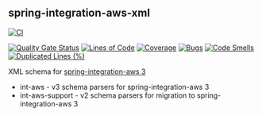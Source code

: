 spring-integration-aws-xml
---
[![CI](https://github.com/boolivar/spring-integration-aws-xml/workflows/CI/badge.svg)](https://github.com/boolivar/spring-integration-aws-xml/actions/workflows/ci.yml)

[![Quality Gate Status](https://sonarcloud.io/api/project_badges/measure?project=boolivar_spring-integration-aws-xml&metric=alert_status)](https://sonarcloud.io/project/overview?id=boolivar_spring-integration-aws-xml)
[![Lines of Code](https://sonarcloud.io/api/project_badges/measure?project=boolivar_spring-integration-aws-xml&metric=ncloc)](https://sonarcloud.io/summary/overall?id=boolivar_spring-integration-aws-xml)
[![Coverage](https://sonarcloud.io/api/project_badges/measure?project=boolivar_spring-integration-aws-xml&metric=coverage)](https://sonarcloud.io/project/activity?graph=coverage&id=boolivar_spring-integration-aws-xml)
[![Bugs](https://sonarcloud.io/api/project_badges/measure?project=boolivar_spring-integration-aws-xml&metric=bugs)](https://sonarcloud.io/project/issues?issueStatuses=OPEN%2CCONFIRMED&id=boolivar_spring-integration-aws-xml)
[![Code Smells](https://sonarcloud.io/api/project_badges/measure?project=boolivar_spring-integration-aws-xml&metric=code_smells)](https://sonarcloud.io/project/issues?issueStatuses=OPEN%2CCONFIRMED&id=boolivar_spring-integration-aws-xml)
[![Duplicated Lines (%)](https://sonarcloud.io/api/project_badges/measure?project=boolivar_spring-integration-aws-xml&metric=duplicated_lines_density)](https://sonarcloud.io/project/activity?graph=duplications&id=boolivar_spring-integration-aws-xml)

XML schema for [spring-integration-aws 3](https://github.com/spring-projects/spring-integration-aws)

- int-aws - v3 schema parsers for spring-integration-aws 3
- int-aws-support - v2 schema parsers for migration to spring-integration-aws 3
